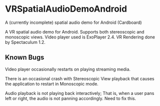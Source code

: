 # VRSpatialAudioDemoAndroid
A (currently incomplete) spatial audio demo for Android (Cardboard)

A VR spatial audio demo for Android. Supports both stereoscopic and monoscopic views. Video player used is ExoPlayer 2.4. VR Rendering done by Spectaculum 1.2.

## Known Bugs
Video player occasionally restarts on playing streaming media.

There is an occasional crash with Stereoscopic View playback that causes the application to restart in Monoscopic mode.

Audio playback is not playing back interactively; That is, when a user pans left or right, the audio is not panning accordingly. Need to fix this.
